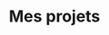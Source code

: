 ---
layout: list
title: Mes projets
slug: Mes projets
menu: true
order: 2
description: >
  Ici, vous pouvez retrouver tous mes projets 
accent_color: '#E04750'
accent_image:         
  background: '#333'
  overlay:    false  
accent_image:         /assets/img/robot-cdr-2023.jpg
---